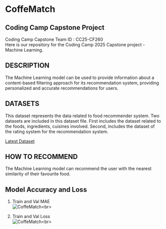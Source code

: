 # CoffeMatch
## Coding Camp Capstone Project

Coding Camp Capstone Team ID : CC25-CF260	 <br>
Here is our repository for the Coding Camp 2025 Capstone project - Machine Learning.

## DESCRIPTION
The Machine Learning model can be used to provide information about a content-based filtering approach for its recommendation system, providing personalized and accurate recommendations for users.


## DATASETS 
This dataset represents the data related to food recommender system. Two datasets are included in this dataset file. First includes the dataset related to the foods, ingredients, cuisines involved. Second, includes the dataset of the rating system for the recommendation system.

[Latest Dataset]([https://github.com/Capstone-Bangkit-C242-PS538/TravelIn-Bangkit/blob/Machine_Learning/Dataset/tourid.csv](https://www.kaggle.com/datasets/schemersays/food-recommendation-system))

## HOW TO RECOMMEND
The Machine Learning model can recommend the user with the nearest similarity of their favourite food. 

## Model Accuracy and Loss
1. Train and Val MAE <br>
![CoffeMatch]([https://github.com/Capstone-Bangkit-C242-PS538/TravelIn-Bangkit/blob/Machine_Learning/Assets/mae.jpg](https://github.com/Capstone-CC25-CF260-CoffeMatch/CoffeMatch/blob/5c6be8288a70c795df1d1641a36bbf094799bbf3/Assets/evaluasi%20model.png))<br>

2. Train and Val Loss <br>
![CoffeMatch]([https://github.com/Capstone-Bangkit-C242-PS538/TravelIn-Bangkit/blob/Machine_Learning/Assets/train.jpg](https://github.com/Capstone-CC25-CF260-CoffeMatch/CoffeMatch/blob/5c6be8288a70c795df1d1641a36bbf094799bbf3/Assets/evaluasi%20model.png))<br>
